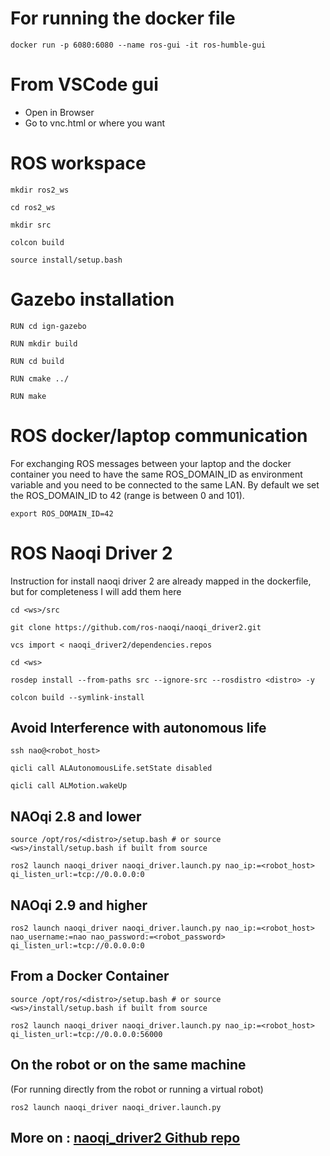 # For running the docker file
```
docker run -p 6080:6080 --name ros-gui -it ros-humble-gui
```
# From VSCode gui
- Open in Browser
- Go to vnc.html or where you want

# ROS workspace
```
mkdir ros2_ws
```
```
cd ros2_ws
```
```
mkdir src
```
```
colcon build
```
```
source install/setup.bash
```

# Gazebo installation
```
RUN cd ign-gazebo
```

```
RUN mkdir build
```

```
RUN cd build
```

```
RUN cmake ../
```

```
RUN make
```

# ROS docker/laptop communication
For exchanging ROS messages between your laptop and the docker container you need to have the same ROS_DOMAIN_ID as environment variable and you need to be connected to the same LAN. 
By default we set the ROS_DOMAIN_ID to 42 (range is between 0 and 101).
```
export ROS_DOMAIN_ID=42
```

# ROS Naoqi Driver 2
Instruction for install naoqi driver 2 are already mapped in the dockerfile, but for completeness I will add them here
```
cd <ws>/src
```
```
git clone https://github.com/ros-naoqi/naoqi_driver2.git
```
```
vcs import < naoqi_driver2/dependencies.repos
```
```
cd <ws>
```
```
rosdep install --from-paths src --ignore-src --rosdistro <distro> -y
```
```
colcon build --symlink-install
```
## Avoid Interference with autonomous life
```
ssh nao@<robot_host>
```
```
qicli call ALAutonomousLife.setState disabled
```
```
qicli call ALMotion.wakeUp
```
## NAOqi 2.8 and lower
```
source /opt/ros/<distro>/setup.bash # or source <ws>/install/setup.bash if built from source
```
```
ros2 launch naoqi_driver naoqi_driver.launch.py nao_ip:=<robot_host> qi_listen_url:=tcp://0.0.0.0:0
```

## NAOqi 2.9 and higher
```
ros2 launch naoqi_driver naoqi_driver.launch.py nao_ip:=<robot_host> nao_username:=nao nao_password:=<robot_password> qi_listen_url:=tcp://0.0.0.0:0
```

## From a Docker Container
```
source /opt/ros/<distro>/setup.bash # or source <ws>/install/setup.bash if built from source
```
```
ros2 launch naoqi_driver naoqi_driver.launch.py nao_ip:=<robot_host> qi_listen_url:=tcp://0.0.0.0:56000
```

## On the robot or on the same machine
(For running directly from the robot or running a virtual robot)
```
ros2 launch naoqi_driver naoqi_driver.launch.py
```

## More on : [naoqi_driver2 Github repo](https://github.com/ros-naoqi/naoqi_driver2)
